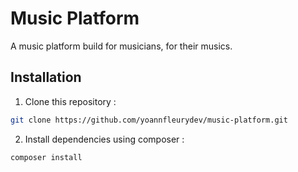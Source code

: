 # Music Platform


A music platform build for musicians, for their musics.

## Installation

1. Clone this repository :

```sh
git clone https://github.com/yoannfleurydev/music-platform.git
```

2. Install dependencies using composer :

```sh
composer install
```

